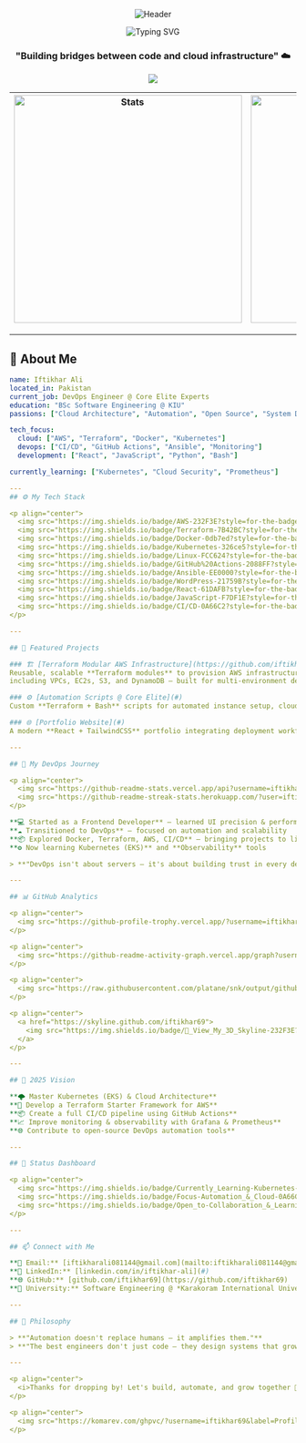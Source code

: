<!-- 🌟 ULTIMATE HEADER -->
<div align="center">

![Header](https://capsule-render.vercel.app/api?type=waving&color=0:58a6ff,50:7B42BC,100:ed5a87&height=220&section=header&text=Iftikhar+Ali&fontSize=70&fontAlignY=40&animation=scale&desc=DevOps+Engineer+%7C+Cloud+Automation&descAlignY=65&descSize=22&fontColor=ffffff)

<img src="https://readme-typing-svg.herokuapp.com?font=Fira+Code&weight=700&size=26&duration=4000&pause=1000&color=58A6FF&center=true&vCenter=true&width=600&lines=Hello+World+%F0%9F%8C%8E;Cloud+Architect+%E2%9A%99%EF%B8%8F;Automation+Enthusiast+%F0%9F%9A%80;Infrastructure+Storyteller+%F0%9F%93%9A" alt="Typing SVG" />

### **"Building bridges between code and cloud infrastructure"** ☁️

<p align="center">
  <img src="https://skillicons.dev/icons?i=aws,terraform,docker,kubernetes,github,react,js,linux,bash,python,ansible,grafana" />
</p>

<!-- Stats Row -->
<div align="center">
  
| <img src="https://github-readme-stats.vercel.app/api?username=iftikhar69&show_icons=true&theme=radical&hide_border=true&include_all_commits=true" alt="Stats" width="400" /> | <img src="https://github-readme-streak-stats.herokuapp.com?user=iftikhar69&theme=radical&hide_border=true&date_format=M%20j%5B%2C%20Y%5D" alt="Streak" width="400" /> |
|:---:|:---:|

</div>

</div>

---

## 🎯 **About Me**

```yaml
name: Iftikhar Ali
located_in: Pakistan
current_job: DevOps Engineer @ Core Elite Experts
education: "BSc Software Engineering @ KIU"
passions: ["Cloud Architecture", "Automation", "Open Source", "System Design"]

tech_focus:
  cloud: ["AWS", "Terraform", "Docker", "Kubernetes"]
  devops: ["CI/CD", "GitHub Actions", "Ansible", "Monitoring"]
  development: ["React", "JavaScript", "Python", "Bash"]

currently_learning: ["Kubernetes", "Cloud Security", "Prometheus"]

---
## ⚙️ My Tech Stack

<p align="center">
  <img src="https://img.shields.io/badge/AWS-232F3E?style=for-the-badge&logo=amazon-aws&logoColor=white"/>
  <img src="https://img.shields.io/badge/Terraform-7B42BC?style=for-the-badge&logo=terraform&logoColor=white"/>
  <img src="https://img.shields.io/badge/Docker-0db7ed?style=for-the-badge&logo=docker&logoColor=white"/>
  <img src="https://img.shields.io/badge/Kubernetes-326ce5?style=for-the-badge&logo=kubernetes&logoColor=white"/>
  <img src="https://img.shields.io/badge/Linux-FCC624?style=for-the-badge&logo=linux&logoColor=black"/>
  <img src="https://img.shields.io/badge/GitHub%20Actions-2088FF?style=for-the-badge&logo=github-actions&logoColor=white"/>
  <img src="https://img.shields.io/badge/Ansible-EE0000?style=for-the-badge&logo=ansible&logoColor=white"/>
  <img src="https://img.shields.io/badge/WordPress-21759B?style=for-the-badge&logo=wordpress&logoColor=white"/>
  <img src="https://img.shields.io/badge/React-61DAFB?style=for-the-badge&logo=react&logoColor=black"/>
  <img src="https://img.shields.io/badge/JavaScript-F7DF1E?style=for-the-badge&logo=javascript&logoColor=black"/>
  <img src="https://img.shields.io/badge/CI/CD-0A66C2?style=for-the-badge&logo=gitlab&logoColor=white"/>
</p>

---

## 🧩 Featured Projects

### 🏗️ [Terraform Modular AWS Infrastructure](https://github.com/iftikhar69/Creating-vpc-Modules-)
Reusable, scalable **Terraform modules** to provision AWS infrastructure —  
including VPCs, EC2s, S3, and DynamoDB — built for multi-environment deployments (dev, stage, prod).

### ⚙️ [Automation Scripts @ Core Elite](#)
Custom **Terraform + Bash** scripts for automated instance setup, cloud provisioning, and deployment.

### 🌐 [Portfolio Website](#)
A modern **React + TailwindCSS** portfolio integrating deployment workflows and DevOps storytelling.

---

## 🧭 My DevOps Journey

<p align="center">
  <img src="https://github-readme-stats.vercel.app/api?username=iftikhar69&show_icons=true&theme=tokyonight&hide_border=true" height="165" />
  <img src="https://github-readme-streak-stats.herokuapp.com/?user=iftikhar69&theme=tokyonight&hide_border=true" height="165" />
</p>

**💻 Started as a Frontend Developer** — learned UI precision & performance  
**☁️ Transitioned to DevOps** — focused on automation and scalability  
**📦 Explored Docker, Terraform, AWS, CI/CD** — bringing projects to life  
**⚙️ Now learning Kubernetes (EKS)** and **Observability** tools  

> **"DevOps isn't about servers — it's about building trust in every delivery."**

---

## 📊 GitHub Analytics

<p align="center">
  <img src="https://github-profile-trophy.vercel.app/?username=iftikhar69&theme=tokyonight&margin-w=15&no-frame=true" />
</p>

<p align="center">
  <img src="https://github-readme-activity-graph.vercel.app/graph?username=iftikhar69&theme=tokyo-night&bg_color=0d1117&hide_border=true&area=true&area_color=58a6ff" width="100%" />
</p>

<p align="center">
  <img src="https://raw.githubusercontent.com/platane/snk/output/github-contribution-grid-snake-dark.svg" alt="Contribution Snake Animation" width="100%" />
</p>

<p align="center">
  <a href="https://skyline.github.com/iftikhar69">
    <img src="https://img.shields.io/badge/🌌_View_My_3D_Skyline-232F3E?style=for-the-badge&logo=github&logoColor=white"/>
  </a>
</p>

---

## 🎯 2025 Vision

**🌩️ Master Kubernetes (EKS) & Cloud Architecture**  
**🔧 Develop a Terraform Starter Framework for AWS**  
**📦 Create a full CI/CD pipeline using GitHub Actions**  
**📈 Improve monitoring & observability with Grafana & Prometheus**  
**🌐 Contribute to open-source DevOps automation tools**

---

## 📡 Status Dashboard

<p align="center">
  <img src="https://img.shields.io/badge/Currently_Learning-Kubernetes-blue?style=for-the-badge&logo=kubernetes&logoColor=white" />
  <img src="https://img.shields.io/badge/Focus-Automation_&_Cloud-0A66C2?style=for-the-badge&logo=terraform&logoColor=white" />
  <img src="https://img.shields.io/badge/Open_to-Collaboration_&_Learning-success?style=for-the-badge&logo=github" />
</p>

---

## 📫 Connect with Me

**📧 Email:** [iftikharali081144@gmail.com](mailto:iftikharali081144@gmail.com)  
**💼 LinkedIn:** [linkedin.com/in/iftikhar-ali](#)  
**🌐 GitHub:** [github.com/iftikhar69](https://github.com/iftikhar69)  
**🏫 University:** Software Engineering @ *Karakoram International University (KIU)*  

---

## 💬 Philosophy

> **"Automation doesn't replace humans — it amplifies them."**  
> **"The best engineers don't just code — they design systems that grow, recover, and learn."**

---

<p align="center">
  <i>Thanks for dropping by! Let's build, automate, and grow together 🤝</i>
</p>

<p align="center">
  <img src="https://komarev.com/ghpvc/?username=iftikhar69&label=Profile%20Views&color=0e75b6&style=flat" alt="Profile Views" />
</p>
